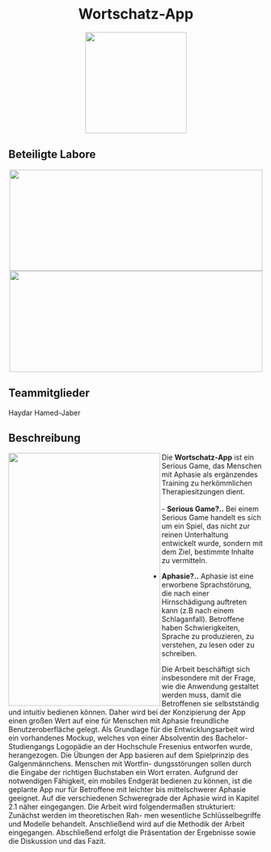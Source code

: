 <h1 align="center">Wortschatz-App</h1>
<p align="center">
  <img width="200" height="200" src="https://user-images.githubusercontent.com/37445336/235227809-ae40c0b4-a457-4183-aff4-4c70e857a923.gif">
</p>

## Beteiligte Labore
<p align="center">
  <a target="_blank" href="https://rchst.de/en/"><img width="500" height="200" src="https://user-images.githubusercontent.com/37445336/235238270-a98ce06f-c806-4aec-b557-a34d21146239.png" /></a>
  <a target="_blank" href="https://ehealth.rcbe.de/"><img width="500" height="200" src="https://user-images.githubusercontent.com/37445336/235239104-2f23caf0-cc65-4b82-bd1e-d464a368b878.png" /></a>
</p>

## Teammitglieder
Haydar Hamed-Jaber


## Beschreibung

<img align="left" width="300" height="500" src="https://user-images.githubusercontent.com/37445336/235228889-328f03dc-40da-4f97-bd61-32da1120af14.png">
Die <strong>Wortschatz-App</strong> ist ein Serious Game, das Menschen mit Aphasie als ergänzendes Training zu herkömmlichen Therapiesitzungen dient.
<br/><br/>
- <strong>Serious Game?..</strong> Bei einem Serious Game handelt es sich um ein Spiel, das nicht zur reinen Unterhaltung entwickelt wurde, sondern mit dem Ziel, bestimmte Inhalte zu vermitteln.

- <strong>Aphasie?..</strong> Aphasie ist eine erworbene Sprachstörung, die nach einer Hirnschädigung auftreten kann (z.B nach einem Schlaganfall). Betroffene haben Schwierigkeiten, Sprache zu produzieren, zu verstehen, zu lesen oder zu schreiben.


Die
Arbeit beschäftigt sich insbesondere mit der Frage, wie die Anwendung gestaltet werden
muss, damit die Betroffenen sie selbstständig und intuitiv bedienen können. Daher wird
bei der Konzipierung der App einen großen Wert auf eine für Menschen mit Aphasie
freundliche Benutzeroberfläche gelegt. Als Grundlage für die Entwicklungsarbeit wird
ein vorhandenes Mockup, welches von einer Absolventin des Bachelor-Studiengangs
Logopädie an der Hochschule Fresenius entworfen wurde, herangezogen. Die Übungen
der App basieren auf dem Spielprinzip des Galgenmännchens. Menschen mit Wortfin-
dungsstörungen sollen durch die Eingabe der richtigen Buchstaben ein Wort erraten.
Aufgrund der notwendigen Fähigkeit, ein mobiles Endgerät bedienen zu können, ist die
geplante App nur für Betroffene mit leichter bis mittelschwerer Aphasie geeignet. Auf
die verschiedenen Schweregrade der Aphasie wird in Kapitel 2.1 näher eingegangen.
Die Arbeit wird folgendermaßen strukturiert: Zunächst werden im theoretischen Rah-
men wesentliche Schlüsselbegriffe und Modelle behandelt. Anschließend wird auf die
Methodik der Arbeit eingegangen. Abschließend erfolgt die Präsentation der Ergebnisse
sowie die Diskussion und das Fazit.

<br/>
<br/>
<br/>
<br/>
<br/>
<br/>
<br/>
<br/>
<br/>
<br/>
<br/>
<br/>
<br/>
<br/>
<br/>
<br/>
<br/>


